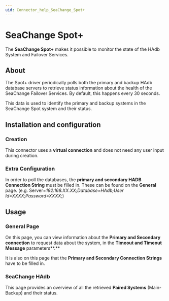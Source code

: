 ```yaml
---
uid: Connector_help_SeaChange_Spot+
---
```


# SeaChange Spot+

The **SeaChange Spot+** makes it possible to monitor the state of the HAdb System and Failover Services.

## About

The Spot+ driver periodically polls both the primary and backup HAdb database servers to retrieve status information about the health of the SeaChange Failover Services. By default, this happens every 30 seconds.

This data is used to identify the primary and backup systems in the SeaChange Spot system and their status.

## Installation and configuration

### Creation

This connector uses a **virtual connection** and does not need any user input during creation.

### Extra Configuration

In order to poll the databases, the **primary and secondary HADB Connection String** must be filled in. These can be found on the **General** page.
(e.g. Server=*192.168.XX.XX;Database=HAdb;User Id=XXXX;Password=XXXX;*)

## Usage

### General Page

On this page, you can view information about the **Primary and Secondary connection** to request data about the system, in the **Timeout and Timeout Message** parameters**.**

It is also on this page that the **Primary and Secondary Connection Strings** have to be filled in.

### SeaChange HAdb

This page provides an overview of all the retrieved **Paired Systems** (Main-Backup) and their status.
